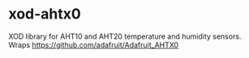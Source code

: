 # xod-ahtx0
XOD library for AHT10 and AHT20 temperature and humidity sensors. Wraps https://github.com/adafruit/Adafruit_AHTX0
